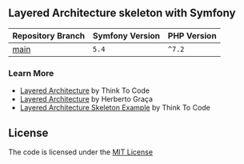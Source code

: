 ## Layered Architecture skeleton with Symfony


| Repository Branch | Symfony Version | PHP Version |
|-------------------|-----------------|-------------|
| [main][repo-url]  | `5.4`           | `^7.2`      |



### Learn More
- [Layered Architecture](https://www.thinktocode.com/2018/07/05/layered-architecture/) by Think To Code
- [Layered Architecture](https://herbertograca.com/2017/08/03/layered-architecture/) by Herberto Graça
- [Layered Architecture Skeleton Example](https://www.thinktocode.com/2018/07/12/layered-architecture-skeleton-example/) by Think To Code


## License
The code is licensed under the [MIT License](https://github.com/habibun/symfony-layered/blob/main/LICENSE)


[//]: # (Links)
[repo-url]: https://github.com/habibun/symfony-layered/tree/main
